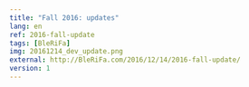 ```yaml
---
title: "Fall 2016: updates"
lang: en
ref: 2016-fall-update
tags: [BleRiFa]
img: 20161214_dev_update.png
external: http://BleRiFa.com/2016/12/14/2016-fall-update/
version: 1
---
```

